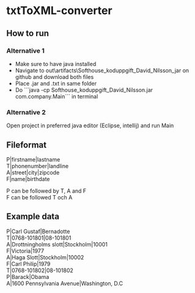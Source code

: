 # txtToXML-converter

## How to run
### Alternative 1
<ul>
 <li>Make sure to have java installed</li>
 <li>Navigate to out\artifacts\Softhouse_koduppgift_David_Nilsson_jar on github and download both files</li>
 <li>Place .jar and .txt in same folder</li>
 <li>Do ```java -cp Softhouse_koduppgift_David_Nilsson.jar com.company.Main``` in terminal</li>
</ul>

### Alternative 2
Open project in preferred java editor (Eclipse, intellij) and run Main
 
## Fileformat<br/>
P|firstname|lastname<br/>
T|phonenumber|landline<br/>
A|street|city|zipcode<br/>
F|name|birthdate<br/>

P can be followed by T, A and F<br/>
F can be followed T och A<br/>

## Example data<br/>
P|Carl Gustaf|Bernadotte<br/>
T|0768-101801|08-101801<br/>
A|Drottningholms slott|Stockholm|10001<br/>
F|Victoria|1977<br/>
A|Haga Slott|Stockholm|10002<br/>
F|Carl Philip|1979<br/>
T|0768-101802|08-101802<br/>
P|Barack|Obama<br/>
A|1600 Pennsylvania Avenue|Washington, D.C<br/>
